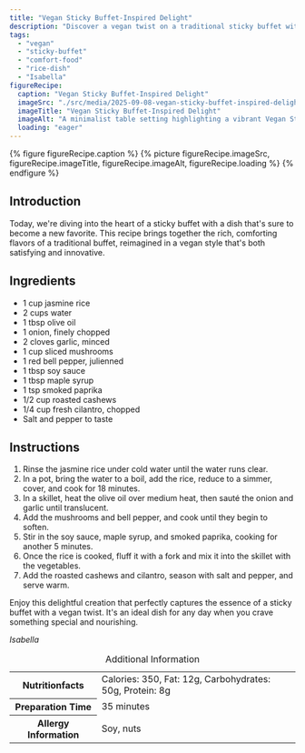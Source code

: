 ```yaml
---
title: "Vegan Sticky Buffet-Inspired Delight"
description: "Discover a vegan twist on a traditional sticky buffet with this delicious recipe featuring jasmine rice, vegetables, and roasted cashews, all infused with a sweet and savory sauce."
tags:
  - "vegan"
  - "sticky-buffet"
  - "comfort-food"
  - "rice-dish"
  - "Isabella"
figureRecipe: 
  caption: "Vegan Sticky Buffet-Inspired Delight"
  imageSrc: "./src/media/2025-09-08-vegan-sticky-buffet-inspired-delight-8794.png"
  imageTitle: "Vegan Sticky Buffet-Inspired Delight"
  imageAlt: "A minimalist table setting highlighting a vibrant Vegan Sticky Buffet-Inspired Delight, featuring jasmine rice with colorful vegetables and a soy-maple sauce, garnished with cashews and cilantro."
  loading: "eager"
---
```


{% figure figureRecipe.caption %}
{% picture figureRecipe.imageSrc, figureRecipe.imageTitle, figureRecipe.imageAlt, figureRecipe.loading %}
{% endfigure %}

## Introduction

Today, we're diving into the heart of a sticky buffet with a dish that's sure to become a new favorite. This recipe brings together the rich, comforting flavors of a traditional buffet, reimagined in a vegan style that's both satisfying and innovative.

## Ingredients

- 1 cup jasmine rice
- 2 cups water
- 1 tbsp olive oil
- 1 onion, finely chopped
- 2 cloves garlic, minced
- 1 cup sliced mushrooms
- 1 red bell pepper, julienned
- 1 tbsp soy sauce
- 1 tbsp maple syrup
- 1 tsp smoked paprika
- 1/2 cup roasted cashews
- 1/4 cup fresh cilantro, chopped
- Salt and pepper to taste

## Instructions

1. Rinse the jasmine rice under cold water until the water runs clear.
2. In a pot, bring the water to a boil, add the rice, reduce to a simmer, cover, and cook for 18 minutes.
3. In a skillet, heat the olive oil over medium heat, then sauté the onion and garlic until translucent.
4. Add the mushrooms and bell pepper, and cook until they begin to soften.
5. Stir in the soy sauce, maple syrup, and smoked paprika, cooking for another 5 minutes.
6. Once the rice is cooked, fluff it with a fork and mix it into the skillet with the vegetables.
7. Add the roasted cashews and cilantro, season with salt and pepper, and serve warm.

Enjoy this delightful creation that perfectly captures the essence of a sticky buffet with a vegan twist. It's an ideal dish for any day when you crave something special and nourishing.

*Isabella*

<table><caption class='sr-only'>Additional Information</caption><tr><th>Nutritionfacts</th><td>Calories: 350, Fat: 12g, Carbohydrates: 50g, Protein: 8g&nbsp;</td></tr><tr><th>Preparation Time</th><td>35 minutes&nbsp;</td></tr><tr><th>Allergy Information</th><td>Soy, nuts&nbsp;</td></tr></table>

